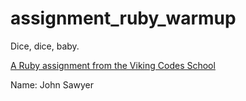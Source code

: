 assignment_ruby_warmup
======================

Dice, dice, baby.

[A Ruby assignment from the Viking Codes School](http://www.vikingcodeschool.com)

Name: John Sawyer